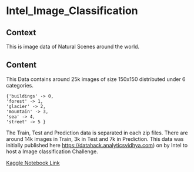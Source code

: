 # Intel_Image_Classification

## Context
This is image data of Natural Scenes around the world.

## Content
This Data contains around 25k images of size 150x150 distributed under 6 categories.
```
{'buildings' -> 0,
'forest' -> 1,
'glacier' -> 2,
'mountain' -> 3,
'sea' -> 4,
'street' -> 5 }
```

The Train, Test and Prediction data is separated in each zip files. There are around 14k images in Train, 3k in Test and 7k in Prediction.
This data was initially published here https://datahack.analyticsvidhya.com) on by Intel to host a Image classification Challenge.

[Kaggle Notebook Link](https://www.kaggle.com/dipeshkurasau/intel-image-classification)
